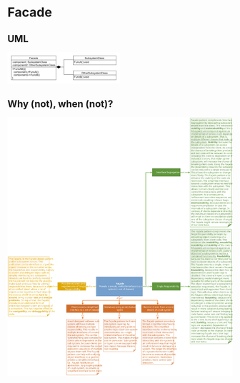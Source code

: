 # Facade
## UML
<img src=FacadeUML.png width=50% height=50%>

## Why (not), when (not)?
![Facade](https://raw.githubusercontent.com/NiekBeijloos/Design-Patterns/master/2.%20Structural/5.%20Facade/Facade.svg?raw=true)
